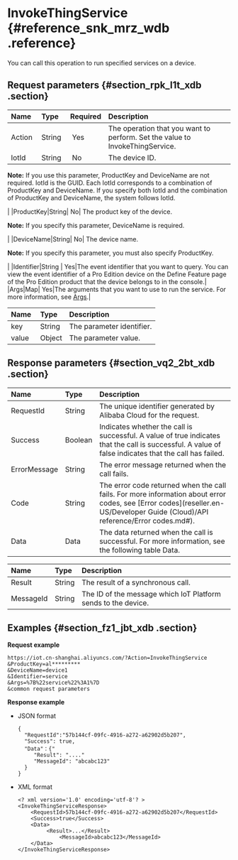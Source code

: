 # InvokeThingService {#reference_snk_mrz_wdb .reference}

You can call this operation to run specified services on a device.

## Request parameters {#section_rpk_l1t_xdb .section}

|Name|Type|Required|Description|
|:---|:---|:-------|:----------|
|Action |String | Yes|The operation that you want to perform. Set the value to InvokeThingService.|
|IotId|String| No| The device ID.

 **Note:** If you use this parameter, ProductKey and DeviceName are not required. IotId is the GUID. Each IotId corresponds to a combination of ProductKey and DeviceName. If you specify both IotId and the combination of ProductKey and DeviceName, the system follows IotId.

 |
|ProductKey|String| No| The product key of the device.

 **Note:** If you specify this parameter, DeviceName is required.

 |
|DeviceName|String| No| The device name.

 **Note:** If you specify this parameter, you must also specify ProductKey.

 |
|Identifier|String | Yes|The event identifier that you want to query. You can view the event identifier of a Pro Edition device on the Define Feature page of the Pro Edition product that the device belongs to in the console.|
|Args|Map| Yes|The arguments that you want to use to run the service. For more information, see [Args](#table_gzl_z1t_xdb).|

|Name |Type|Description|
|:----|:---|:----------|
|key|String|The parameter identifier.|
|value|Object|The parameter value.|

## Response parameters {#section_vq2_2bt_xdb .section}

|Name|Type|Description|
|:---|:---|:----------|
|RequestId|String|The unique identifier generated by Alibaba Cloud for the request.|
|Success|Boolean|Indicates whether the call is successful. A value of true indicates that the call is successful. A value of false indicates that the call has failed.|
|ErrorMessage|String|The error message returned when the call fails. |
|Code|String|The error code returned when the call fails. For more information about error codes, see [Error codes](reseller.en-US/Developer Guide (Cloud)/API reference/Error codes.md#).|
|Data|Data|The data returned when the call is successful. For more information, see the following table Data.|

|Name |Type|Description|
|:----|:---|:----------|
|Result|String|The result of a synchronous call.|
|MessageId|String|The ID of the message which IoT Platform sends to the device.|

## Examples {#section_fz1_jbt_xdb .section}

**Request example**

```
https://iot.cn-shanghai.aliyuncs.com/?Action=InvokeThingService
&ProductKey=al*********
&DeviceName=device1
&Identifier=service
&Args=%7B%22service%22%3A1%7D
&common request parameters
```

**Response example**

-   JSON format

    ```
    {
      "RequestId":"57b144cf-09fc-4916-a272-a62902d5b207",
      "Success": true,
      "Data"：{"
    	 "Result": "...."
    	 "MessageId": "abcabc123"
      }
    }
    ```

-   XML format

    ```
    <? xml version='1.0' encoding='utf-8'? >
    <InvokeThingServiceResponse>
        <RequestId>57b144cf-09fc-4916-a272-a62902d5b207</RequestId>
        <Success>true</Success>
    	<Data>
    	     <Result>...</Result>
                 <MessageId>abcabc123</MessageId>
    	</Data>
    </InvokeThingServiceResponse>
    ```



